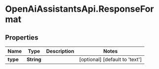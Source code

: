 # OpenAiAssistantsApi.ResponseFormat

## Properties

Name | Type | Description | Notes
------------ | ------------- | ------------- | -------------
**type** | **String** |  | [optional] [default to &#39;text&#39;]


